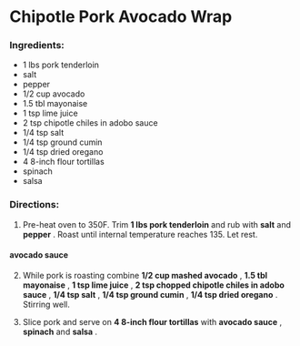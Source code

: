 # Chipotle Pork Avocado Wrap 

### Ingredients: 
* 1 lbs pork tenderloin
*  salt
*  pepper
* 1/2 cup avocado
* 1.5 tbl mayonaise
* 1 tsp lime juice
* 2 tsp chipotle chiles in adobo sauce
* 1/4 tsp salt
* 1/4 tsp ground cumin
* 1/4 tsp dried oregano
* 4 8-inch flour tortillas
*  spinach
*  salsa

### Directions: 
1. Pre-heat oven to 350F. Trim **1 lbs pork tenderloin** and rub with **salt** and **pepper** . Roast until internal temperature reaches 135. Let rest. 
#### avocado sauce
2. While pork is roasting combine **1/2 cup mashed avocado** , **1.5 tbl mayonaise** , **1 tsp lime juice** , **2 tsp chopped chipotle chiles in adobo sauce** , **1/4 tsp salt** , **1/4 tsp ground cumin** , **1/4 tsp dried oregano** . Stirring well. 


3. Slice pork and serve on **4 8-inch flour tortillas** with **avocado sauce** , **spinach** and **salsa** . 
